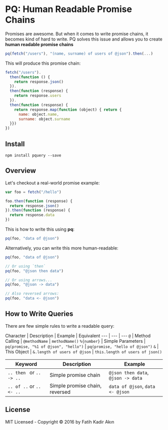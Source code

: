 # PQ: Human Readable Promise Chains

Promises are awesome. But when it comes to write promise chains, it becomes kind of hard to write.
PQ solves this issue and allows you to create **human readable promise chains**

```js
pq(fetch("/users"), "(name, surname) of users of @json").then(...)
```

This will produce this promise chain:
```js
fetch("/users").
  then(function () {
    return response.json()
  }).
  then(function (response) {
    return response.users
  }).
  then(function (response) {
    return response.map(function (object) { return {
      name: object.name,
      surname: object.surname
  }})
})
```

## Install

```
npm install pquery --save
```

## Overview

Let's checkout a real-world promise example:
```js
var foo = fetch("/hello")

foo.then(function (response) {
  return response.json()
}).then(function (response) {
  return response.data
})
```

This is how to write this using **pq**:
```js
pq(foo, "data of @json")
```

Alternatively, you can write this more human-readable:

```js
pq(foo, "data of @json")

// Or using `then`
pq(foo, "@json then data")

// Or using arrows...
pq(foo, "@json -> data")

// Also reversed arrows:
pq(foo, "data <- @json")
```

## How to Write Queries

There are few simple rules to write a readable query:

Character | Description | Example | Equivalent
--- | --- | ---
`@` | Method Calling | `@methodName` | `methodName()`
`%{number}` | Simple Parameters | `pq(promise, "%1 of @json", "hello")` | `pq(promise, "hello of @json")`
`&` | This Object | `&.length of users of @json` | `this.length of users of json()`

Keyword | Description | Example
--- | --- | ---
`.. then ` or `.. -> ..` | Simple promise chain | `@json then data`, `@json -> data`
`.. of ..` or `.. <- ..` | Simple promise chain, reversed | `data of @json`, `data <- @json`

## License

MIT Licensed - Copyright &copy; 2016 by Fatih Kadir Akın
